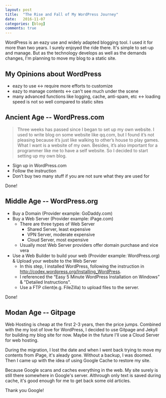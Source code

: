 ```yaml
---
layout: post
title:  "The Rise and Fall of My WordPress Journey"
date:   2016-11-07
categories: [blog]
comments: true
---
```


WordPress is an eazy use and widely adapted blogging tool. I used it for more than two years. I surely enjoyed the ride there. 
It's simple to set-up and manage. But as the technology develops as well as the demands changes, I'm planning to move my blog to a static site.

## My Opinions about WordPress

- eazy to use <-> require more efforts to customize
- eazy to manage contents <-> can't see much under the scene
- many advanced functions like logging, cache, anti-spam, etc <-> loading speed is not so well compared to static sites

## Ancient Age -- WordPress.com

> Three weeks has passed since I began to set up my own website. I used to write blog on some website like qq.com, but I found it’s not pleasing because it’s just like walking to other’s house to play games. What I want is a website of my own. Besides, it’s also important for a programmer like me to have a self website. So I decided to start setting up my own blog.

- Sign up in WordPress.com
- Follow the instruction
- Don’t buy two many stuff if you are not sure what they are used for

Done!

## Middle Age -- WordPress.org

- Buy a Domain (Provider example: GoDaddy.com)
- Buy a Web Server (Provider example: iPage.com)
  - There are three types of Web Server
    - Shared Server, least expensive
    - VPN Server, moderate expensive
    - Cloud Server, most expensive
  - Usually most Web Server providers offer domain purchase and vice vera
- Use a Web Builder to build your web (Provider example: WordPress.org) & Upload your website to the Web Server
  - In this step, I installed WordPress, following the instruction in <http://codex.wordpress.org/Installing_WordPress>.
  - I referenced the “Easy 5 Minute WordPress Installation on Windows” & "Detailed Instructions".
  - Use a FTP client(e.g. FileZilla) to upload files to the server.
  
Done!

## Modan Age -- Gitpage

Web Hosting is cheap at the first 2-3 years, then the price jumps. Combined with the my lost of love for WordPress, 
I decided to use Gitpage and Jekyll for building my blog site for now. Maybe in the future I'll use a Cloud Server for web hosting.

During the migration, I lost the date and when I went back trying to move my contents from iPage, it's aleady gone. 
Without a backup, I was doomed. Then I came up with the idea of using Google Cache to restore my site.

Because Google scans and caches everything in the web. My site surely is still there somewhere in Google's server. 
Althrough only text is saved during cache, it's good enough for me to get back some old articles.

Thank you Google!
